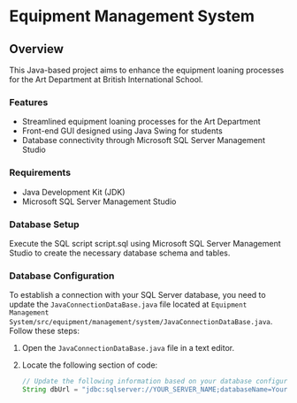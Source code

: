 # Equipment Management System
## Overview
This Java-based project aims to enhance the equipment loaning processes for the Art Department at British International School.

### Features
- Streamlined equipment loaning processes for the Art Department
- Front-end GUI designed using Java Swing for students
- Database connectivity through Microsoft SQL Server Management Studio

### Requirements
- Java Development Kit (JDK)
- Microsoft SQL Server Management Studio

### Database Setup
Execute the SQL script script.sql using Microsoft SQL Server Management Studio to create the necessary database schema and tables.

### Database Configuration

To establish a connection with your SQL Server database, you need to update the `JavaConnectionDataBase.java` file located at `Equipment Management System/src/equipment/management/system/JavaConnectionDataBase.java`. Follow these steps:

1. Open the `JavaConnectionDataBase.java` file in a text editor.

2. Locate the following section of code:

   ```java
   // Update the following information based on your database configuration
   String dbUrl = "jdbc:sqlserver://YOUR_SERVER_NAME;databaseName=YourDatabaseName;user=YourUsername;password=YourPassword";
